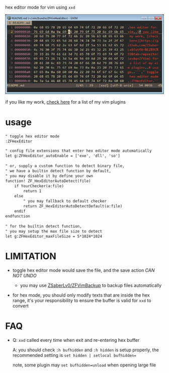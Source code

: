 
hex editor mode for vim using `xxd`

![](https://raw.githubusercontent.com/ZSaberLv0/ZFVimHexEditor/master/preview.png)

if you like my work, [check here](https://github.com/ZSaberLv0?utf8=%E2%9C%93&tab=repositories&q=ZFVim) for a list of my vim plugins

# usage

```
" toggle hex editor mode
:ZFHexEditor
```

```
" config file extensions that enter hex editor mode automatically
let g:ZFHexEditor_autoEnable = ['exe', 'dll', 'so']

" or, supply a custom function to detect binary file,
" we have a builtin detect function by default,
" you may disable it by define your own
function! ZF_HexEditorAutoDetect(file)
    if YourChecker(a:file)
        return 1
    else
        " you may fallback to default checker
        return ZF_HexEditorAutoDetectDefault(a:file)
    endif
endfunction

" for the builtin detect function,
" you may setup the max file size to detect
let g:ZFHexEditor_maxFileSize = 5*1024*1024
```

# LIMITATION

* toggle hex editor mode would save the file, and the save action *CAN NOT UNDO*

    * you may use [ZSaberLv0/ZFVimBackup](https://github.com/ZSaberLv0/ZFVimBackup)
        to backup files automatically

* for hex mode, you should only modify texts that are inside the hex range,
    it's your responsibility to ensure the buffer is valid for `xxd` to convert

# FAQ

* Q: `xxd` called every time when exit and re-entering hex buffer

    A: you should check `:h bufhidden` and `:h hidden` is setup properly,
    the recommended setting is `set hidden | setlocal bufhidden=`

    note, some plugin may `set bufhidden=unload` when opening large file

